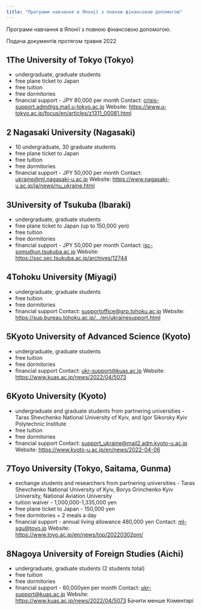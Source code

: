 ```yaml
---
title: "Програми навчання в Японії з повною фінансовою допомогою"
---
```



Програми навчання в Японії з повною фінансовою допомогою.

Подача документів протягом травня 2022

## 1️The University of Tokyo (Tokyo)
-  undergraduate, graduate students
-  free plane ticket to Japan
-  free tuition
-  free dormitories
-  financial support - JPY 80,000 per month
Contact: crisis-support.adm@gs.mail.u-tokyo.ac.jp
Website: https://www.u-tokyo.ac.jp/focus/en/articles/z1311_00081.html

## 2 Nagasaki University (Nagasaki)
-  10 undergraduate, 30 graduate students
-  free plane ticket to Japan
-  free tuition
-  free dormitories
-  financial support - JPY 50,000 per month
Contact: ukraine@ml.nagasaki-u.ac.jp
Website: https://www.nagasaki-u.ac.jp/ja/news/nu_ukraine.html

## 3️University of Tsukuba (Ibaraki)
-  undergraduate, graduate students
-  free plane ticket to Japan (up to 150,000 yen)
-  free tuition
-  free dormitories
-  financial support - JPY 50,000 per month
Contact: isc-somu@un.tsukuba.ac.jp
Website: https://ssc.sec.tsukuba.ac.jp/archives/12744

## 4️Tohoku University (Miyagi)
-  undergraduate, graduate students
-  free tuition
-  free dormitories
-  financial support
Contact: supportoffice@grp.tohoku.ac.jp
Website: https://sup.bureau.tohoku.ac.jp/.../en/ukrainesupport.html

## 5️Kyoto University of Advanced Science (Kyoto)
-  undergraduate, graduate students
-  free tuition
-  free dormitories
-  financial support
Contact: ukr-support@kuas.ac.jp
Website: https://www.kuas.ac.jp/news/2022/04/5073

## 6️Kyoto University (Kyoto)
-  undergraduate and graduate students from partnering universities - Taras Shevchenko National University of Kyiv, and Igor Sikorsky Kyiv Polytechnic Institute
-  free tuition
-  free dormitories
-  financial support
Contact: support_ukraine@mail2.adm.kyoto-u.ac.jp
Website: https://www.kyoto-u.ac.jp/en/news/2022-04-06

## 7️Toyo University (Tokyo, Saitama, Gunma)
-  exchange students and researchers from partnering universities - Taras Shevchenko National University of Kyiv, Borys Grinchenko Kyiv University, National Aviation University
-  tuition waiver - 1,000,000-1,335,000 yen
-  free plane ticket to Japan - 150,000 yen
-  free dormitories + 2 meals a day
-  financial support - annual living allowance 480,000 yen
Contact: ml-sgu@toyo.jp
Website: https://www.toyo.ac.jp/en/news/top/20220302pm/

## 8️Nagoya University of Foreign Studies (Aichi)
-  undergraduate, graduate students (2 students total)
-  free tuition
-  free dormitories
-  financial support - 60,000yen per month
Contact: ukr-support@kuas.ac.jp
Website: https://www.kuas.ac.jp/news/2022/04/5073 Бачити менше
Коментарі
